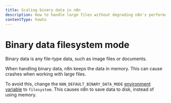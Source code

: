 ```yaml
---
title: Scaling binary data in n8n
description: How to handle large files without degrading n8n's performance.
contentType: howto
---
```


# Binary data filesystem mode

Binary data is any file-type data, such as image files or documents.

When handling binary data, n8n keeps the data in memory. This can cause crashes when working with large files. 

To avoid this, change the `N8N_DEFAULT_BINARY_DATA_MODE` [environment variable](/hosting/environment-variables/environment-variables/#binary-data) to `filesystem`. This causes n8n to save data to disk, instead of using memory.
